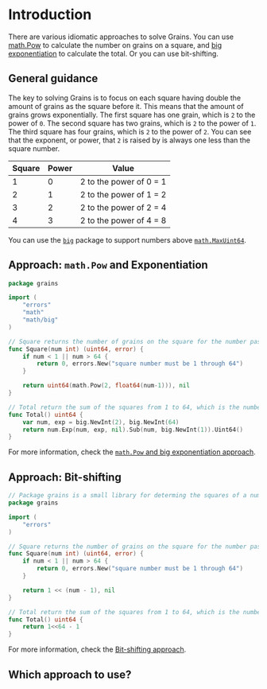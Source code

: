 # Introduction

There are various idiomatic approaches to solve Grains.
You can use [math.Pow][math-pow] to calculate the number on grains on a square, and
[big exponentiation][big-exponentiation] to calculate the total.
Or you can use bit-shifting.

## General guidance

The key to solving Grains is to focus on each square having double the amount of grains as the square before it.
This means that the amount of grains grows exponentially.
The first square has one grain, which is `2` to the power of `0`.
The second square has two grains, which is `2` to the power of `1`.
The third square has four grains, which is `2` to the power of `2`.
You can see that the exponent, or power, that `2` is raised by is always one less than the square number.

| Square | Power | Value                   |
| ------ | ----- | ----------------------- |
| 1      | 0     | 2 to the power of 0 = 1 |
| 2      | 1     | 2 to the power of 1 = 2 |
| 3      | 2     | 2 to the power of 2 = 4 |
| 4      | 3     | 2 to the power of 4 = 8 |

You can use the [`big`][big] package to support numbers above [`math.MaxUint64`][maxuint64].

## Approach: `math.Pow` and Exponentiation

```go
package grains

import (
	"errors"
	"math"
	"math/big"
)

// Square returns the number of grains on the square for the number passed in.
func Square(num int) (uint64, error) {
	if num < 1 || num > 64 {
		return 0, errors.New("square number must be 1 through 64")
	}

	return uint64(math.Pow(2, float64(num-1))), nil
}

// Total return the sum of the squares from 1 to 64, which is the number of squares on a chess board.
func Total() uint64 {
	var num, exp = big.NewInt(2), big.NewInt(64)
	return num.Exp(num, exp, nil).Sub(num, big.NewInt(1)).Uint64()
}
```

For more information, check the [`math.Pow` and big exponentiation approach][approach-math-pow-big-exponentiation].

## Approach: Bit-shifting

```go
// Package grains is a small library for determing the squares of a number.
package grains

import (
	"errors"
)

// Square returns the number of grains on the square for the number passed in.
func Square(num int) (uint64, error) {
	if num < 1 || num > 64 {
		return 0, errors.New("square number must be 1 through 64")
	}

	return 1 << (num - 1), nil
}

// Total return the sum of the squares from 1 to 64, which is the number of squares on a chess board.
func Total() uint64 {
	return 1<<64 - 1
}
```

For more information, check the [Bit-shifting approach][approach-bit-shifting].

## Which approach to use?

[math-pow]: https://pkg.go.dev/math#Pow
[big-exponentiation]: https://pkg.go.dev/math/big#Int.Exp
[big]: https://pkg.go.dev/math/big
[maxuint64]: https://www.includehelp.com/golang/math-maxuint64-constant-with-examples.aspx
[approach-math-pow-big-exponentiation]: https://exercism.org/tracks/go/exercises/grains/approaches/math-pow-big-exponentiation
[approach-bit-shifting]: https://exercism.org/tracks/go/exercises/grains/approaches/bit-shifting

